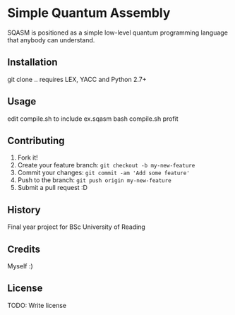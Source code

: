 # Simple Quantum Assembly

SQASM is positioned as a simple low-level quantum programming language that anybody can understand.

## Installation

git clone .. 
requires LEX, YACC and Python 2.7+

## Usage

edit compile.sh to include ex.sqasm
bash compile.sh
profit

## Contributing

1. Fork it!
2. Create your feature branch: `git checkout -b my-new-feature`
3. Commit your changes: `git commit -am 'Add some feature'`
4. Push to the branch: `git push origin my-new-feature`
5. Submit a pull request :D

## History

Final year project for BSc University of Reading

## Credits

Myself :)

## License

TODO: Write license 
